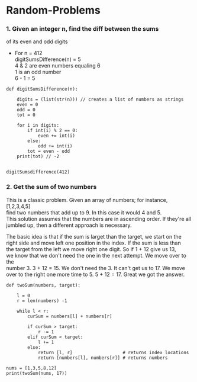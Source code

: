 # Random-Problems

### 1. Given an integer n, find the diff between the sums    
of its even and odd digits

* For n = 412    
  digitSumsDifference(n) = 5    
  4 & 2 are even numbers equaling 6    
  1 is an odd number    
  6 - 1 = 5
```
def digitSumsDifference(n):
    
    digits = (list(str(n))) // creates a list of numbers as strings
    even = 0
    odd = 0
    tot = 0
    
    for i in digits:
        if int(i) % 2 == 0:
            even += int(i)
        else:
            odd += int(i)
        tot = even - odd
    print(tot) // -2
    
    
digitSumsdifference(412)
```
### 2. Get the sum of two numbers
This is a classic problem.  Given an array of numbers; for instance, [1,2,3,4,5]    
find two numbers that add up to 9.  In this case it would 4 and 5.    
This solution assumes that the numbers are in ascending order.  If they're all    
jumbled up, then a different approach is necessary.    

The basic idea is that if the sum is larget than the target, we start on the    
right side and move left one position in the index.  If the sum is less than    
the target from the left we move right one digit.  So if 1 + 12 give us 13,    
we know that we don't need the one in the next attempt.  We move over to the    
number 3.  3 + 12 = 15.  We don't need the 3. It can't get us to 17.  We move    
over to the right one more time to 5.  5 + 12 = 17.  Great we got the answer.

```
def twoSum(numbers, target):
    
    l = 0
    r = len(numbers) -1
    
    while l < r:
        curSum = numbers[l] + numbers[r]
        
        if curSum > target:
            r -= 1
        elif curSum < target:
            l += 1
        else:
            return [l, r]                   # returns index locations
            return [numbers[l], numbers[r]] # returns numbers

nums = [1,3,5,8,12]
print(twoSum(nums, 17))
```
